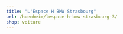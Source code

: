 ```yaml
---
title: "L'Espace H BMW Strasbourg"
url: /hoenheim/lespace-h-bmw-strasbourg-3/
shop: voiture
---
```

